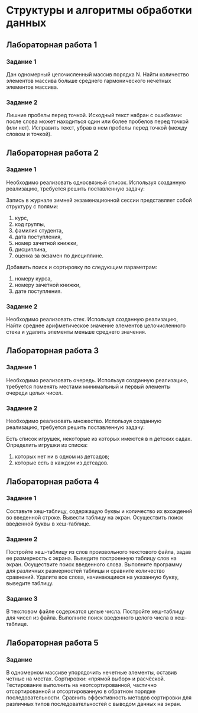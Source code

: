 # Структуры и алгоритмы обработки данных

## Лабораторная работа 1

### Задание 1

Дан одномерный целочисленный массив порядка N. Hайти количество элементов массива больше среднего гармонического нечетных элементов массива.

### Задание 2

Лишние пробелы перед точкой. Исходный текст набран с ошибками: после слова может находиться один или более пробелов перед точкой (или нет). Исправить текст, убрав в нем пробелы перед точкой (между словом и точкой).

## Лабораторная работа 2

### Задание 1

Необходимо реализовать односвязный список. Используя созданную реализацию, требуется решить поставленную задачу:

Запись в журнале зимней экзаменационной сессии представляет собой структуру с полями:

1. курс,
2. код группы,
3. фамилия студента,
4. дата поступления,
5. номер зачетной книжки,
6. дисциплина,
7. оценка за экзамен по дисциплине.

Добавить поиск и сортировку по следующим параметрам:

1. номеру курса,
2. номеру зачетной книжки,
3. дате поступления.

### Задание 2

Необходимо реализовать стек. Используя созданную реализацию, Найти среднее арифметическое значение элементов целочисленного стека и удалить элементы меньше среднего значения.

## Лабораторная работа 3

### Задание 1

Необходимо реализовать очередь. Используя созданную реализацию, требуется поменять местами минимальный и первый элементы очереди целых чисел.

### Задание 2

Необходимо реализовать множество. Используя созданную реализацию, требуется решить поставленную задачу:

Есть список игрушек, некоторые из которых имеются в n детских садах. Определить игрушки из списка:

1. которых нет ни в одном из детсадов;
2. которые есть в каждом из детсадов.

## Лабораторная работа 4

### Задание 1

Составьте хеш-таблицу, содержащую буквы и количество их вхождений во введенной строке. Вывести таблицу на экран. Осуществить поиск введенной буквы в хеш-таблице.

### Задание 2

Постройте хеш-таблицу из слов произвольного текстового файла, задав ее размерность с экрана. Выведите построенную таблицу слов на экран. Осуществите поиск введенного слова. Выполните программу для различных размерностей таблицы и сравните количество сравнений. Удалите все слова, начинающиеся на указанную букву, выведите таблицу.

### Задание 3

В текстовом файле содержатся целые числа. Постройте хеш-таблицу для чисел из файла. Выполните поиск введенного целого числа в хеш-таблице.

## Лабораторная работа 5

### Задание

В одномерном массиве упорядочить нечетные элементы, оставив четные на местах. Сортировки: «прямой выбор» и расчёской. Тестирование выполнить на неотсортированной, частично отсортированной и отсортированную в обратном порядке последовательности. Сравнить эффективность методов сортировки для различных типов последовательностей с выводом данных на экран.
